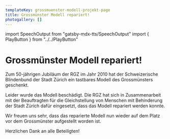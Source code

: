 ```yaml
---
templateKey: grossmuenster-modell-projekt-page
title: Grossmünster Modell repariert!
photogallery: []
---
```

import SpeechOutput from "gatsby-mdx-tts/SpeechOutput"
import { PlayButton } from "../../PlayButton"

<SpeechOutput id="projekt-grossmuenster-modell-reparatriert" customPlayButton={PlayButton}>

# Grossmünster Modell repariert!

Zum 50-jährigen Jubiläum der RGZ im Jahr 2010 hat der Schweizerische Blindenbund der Stadt Zürich ein tastbares Modell des Grossmünsters geschenkt. 

Leider wurde das Modell beschädigt. Die RGZ hat sich in Zusammenarbeit mit der Beauftragten für die Gleichstellung von Menschen mit Behinderung der Stadt Zürich dafür eingesetzt, dass das Modell repariert werden konnte.

Wir freuen uns sehr, dass das reparierte Modell nun wieder auf dem Platz vor dem Grossmünster aufgestellt worden ist. 

Herzlichen Dank an alle Beteiligten!



</SpeechOutput>